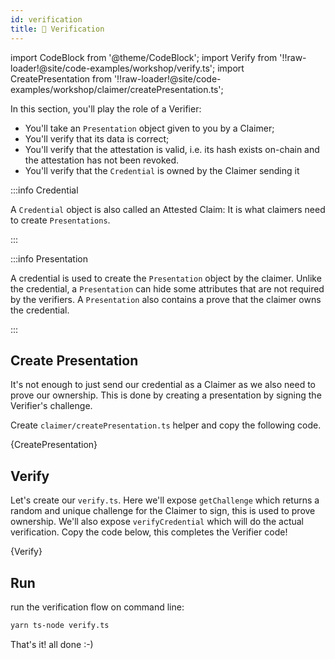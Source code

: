 ```yaml
---
id: verification
title: 🤝 Verification
---
```


import CodeBlock from '@theme/CodeBlock';
import Verify from '!!raw-loader!@site/code-examples/workshop/verify.ts';
import CreatePresentation from '!!raw-loader!@site/code-examples/workshop/claimer/createPresentation.ts';

In this section, you'll play the role of a <span className="label-role verifier">Verifier</span>:

- You'll take an `Presentation` object given to you by a <span className="label-role claimer">Claimer</span>;
- You'll verify that its data is correct;
- You'll verify that the attestation is valid, i.e. its hash exists on-chain and the attestation has not been revoked.
- You'll verify that the `Credential` is owned by the <span className="label-role claimer">Claimer</span> sending it

:::info Credential

A `Credential` object is also called an Attested Claim: It is what <span className="label-role claimer">claimers</span> need to create `Presentations`.

:::

:::info Presentation

A credential is used to create the `Presentation` object by the <span className="label-role claimer">claimer</span>.
Unlike the credential, a `Presentation` can hide some attributes that are not required by the <span className="label-role verifier">verifiers</span>.
A `Presentation` also contains a prove that the <span className="label-role claimer">claimer</span> owns the credential.

:::

## Create Presentation

It's not enough to just send our credential as a <span className="label-role claimer">Claimer</span> as we also need to prove our ownership.
This is done by creating a presentation by signing the <span className="label-role verifier">Verifier</span>'s challenge.

Create `claimer/createPresentation.ts` helper and copy the following code.

<CodeBlock className="language-js" title="claimer/createPresentation.ts">
  {CreatePresentation}
</CodeBlock>

## Verify

Let's create our `verify.ts`. Here we'll expose `getChallenge` which returns a random and unique
challenge for the <span className="label-role claimer">Claimer</span> to sign, this is used to prove ownership.
We'll also expose `verifyCredential` which will do the actual verification.
Copy the code below, this completes the <span className="label-role verifier">Verifier</span> code!

<CodeBlock className="language-js" title="verify.ts">
  {Verify}
</CodeBlock>

## Run

run the verification flow on command line:

```bash
yarn ts-node verify.ts
```

That's it! all done :-)

